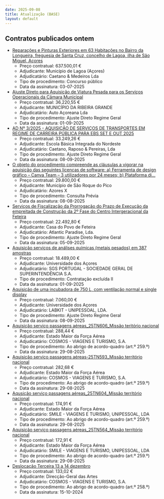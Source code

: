 ```yaml
---
date: 2025-09-08
title: Atualização (BASE)
layout: default
---
```

## Contratos publicados ontem

* [Reparações e Pinturas Exteriores em 63 Habitações no Bairro da Longueira, freguesia de Santa Cruz, concelho de Lagoa, ilha de São Miguel, Açores](https://www.base.gov.pt/Base4/pt/detalhe/?type=contratos&id=11684718)
  * Preço contratual: 637.500,01 €
  * Adjudicante: Município de Lagoa (Açores)
  * Adjudicatário: Caetano & Medeiros Lda
  * Tipo de procedimento: Concurso público
  * Data da assinatura: 03-07-2025
* [Ajuste Direto para Aquisição de Viatura Pesada para os Serviços Operacionais da Câmara Municipal](https://www.base.gov.pt/Base4/pt/detalhe/?type=contratos&id=11684592)
  * Preço contratual: 36.220,55 €
  * Adjudicante: MUNICÍPIO DA RIBEIRA GRANDE
  * Adjudicatário: Auto Açoreana Lda
  * Tipo de procedimento: Ajuste Direto Regime Geral
  * Data da assinatura: 01-09-2025
* [AD Nº 3/2025 - AQUISIÇÃO DE SERVIÇOS DE TRANSPORTES EM REGIME DE CARREIRA PÚBLICA PARA EBS SET E OUT 2025](https://www.base.gov.pt/Base4/pt/detalhe/?type=contratos&id=11684960)
  * Preço contratual: 33.249,26 €
  * Adjudicante: Escola Básica Integrada do Nordeste
  * Adjudicatário: Caetano, Raposo & Pereiras, Lda
  * Tipo de procedimento: Ajuste Direto Regime Geral
  * Data da assinatura: 08-09-2025
* [O objeto do procedimento compreende as cláusulas a vigorar na aquisição das seguintes licenças de software:
a) Ferramenta de design gráfico – Canva Team – 3 utilizadores por 24 meses;
b) Plataforma di...](https://www.base.gov.pt/Base4/pt/detalhe/?type=contratos&id=11685032)
  * Preço contratual: 29.800,00 €
  * Adjudicante: Município de São Roque do Pico
  * Adjudicatário: Azores X
  * Tipo de procedimento: Consulta Prévia
  * Data da assinatura: 08-08-2025
* [Serviços de Fiscalização da Prorrogação do Prazo de Execução da empreitada de Construção da 2º Fase do Centro Intergeracional da Feteira](https://www.base.gov.pt/Base4/pt/detalhe/?type=contratos&id=11684987)
  * Preço contratual: 22.492,80 €
  * Adjudicante: Casa do Povo de Feteira
  * Adjudicatário: Atlantic Paradise, Lda.
  * Tipo de procedimento: Ajuste Direto Regime Geral
  * Data da assinatura: 05-09-2025
* [Aquisição serviços de análises químicas (metais pesados) em 387 amostras](https://www.base.gov.pt/Base4/pt/detalhe/?type=contratos&id=11685145)
  * Preço contratual: 18.489,00 €
  * Adjudicante: Universidade dos Açores
  * Adjudicatário: SGS PORTUGAL - SOCIEDADE GERAL DE SUPERINTENDÊNCIA S.A.
  * Tipo de procedimento: Contratação excluída II
  * Data da assinatura: 01-09-2025
* [Aquisição de uma incubadora de 750 L, com ventilação normal e single display](https://www.base.gov.pt/Base4/pt/detalhe/?type=contratos&id=11685366)
  * Preço contratual: 7.060,00 €
  * Adjudicante: Universidade dos Açores
  * Adjudicatário: LABKIT - UNIPESSOAL, LDA.
  * Tipo de procedimento: Ajuste Direto Regime Geral
  * Data da assinatura: 08-09-2025
* [Aquisição serviço passagens aéreas_25TN606_Missão teritório nacional](https://www.base.gov.pt/Base4/pt/detalhe/?type=contratos&id=11685044)
  * Preço contratual: 288,44 €
  * Adjudicante: Estado Maior da Força Aérea
  * Adjudicatário: COSMOS - VIAGENS E TURISMO, S.A.
  * Tipo de procedimento: Ao abrigo de acordo-quadro (art.º 259.º)
  * Data da assinatura: 29-08-2025
* [Aquisição serviço passagens aéreas-25TN593_Missão território nacional](https://www.base.gov.pt/Base4/pt/detalhe/?type=contratos&id=11684995)
  * Preço contratual: 282,68 €
  * Adjudicante: Estado Maior da Força Aérea
  * Adjudicatário: COSMOS - VIAGENS E TURISMO, S.A.
  * Tipo de procedimento: Ao abrigo de acordo-quadro (art.º 259.º)
  * Data da assinatura: 29-08-2025
* [Aqusição serviço passagens aéreas_25TN604_Missão território nacional](https://www.base.gov.pt/Base4/pt/detalhe/?type=contratos&id=11685024)
  * Preço contratual: 174,91 €
  * Adjudicante: Estado Maior da Força Aérea
  * Adjudicatário: SMILE - VIAGENS E TURISMO, UNIPESSOAL, LDA
  * Tipo de procedimento: Ao abrigo de acordo-quadro (art.º 259.º)
  * Data da assinatura: 29-08-2025
* [Aquisição serviço passagens aéreas_25TN564_Missão território nacional](https://www.base.gov.pt/Base4/pt/detalhe/?type=contratos&id=11685226)
  * Preço contratual: 172,91 €
  * Adjudicante: Estado Maior da Força Aérea
  * Adjudicatário: SMILE - VIAGENS E TURISMO, UNIPESSOAL, LDA
  * Tipo de procedimento: Ao abrigo de acordo-quadro (art.º 259.º)
  * Data da assinatura: 29-08-2025
* [Deslocação Terceira 13 a 14 dezembro](https://www.base.gov.pt/Base4/pt/detalhe/?type=contratos&id=11684625)
  * Preço contratual: 133,02 €
  * Adjudicante: Direcção-Geral das Artes
  * Adjudicatário: COSMOS - VIAGENS E TURISMO, S.A.
  * Tipo de procedimento: Ao abrigo de acordo-quadro (art.º 258.º)
  * Data da assinatura: 15-10-2024

